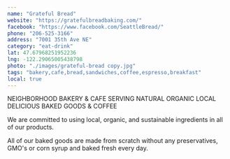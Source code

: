 ```yaml
---
name: "Grateful Bread"
website: "https://gratefulbreadbaking.com/"
facebook: "https://www.facebook.com/SeattleBread/"
phone: "206-525-3166"
address: "7001 35th Ave NE"
category: "eat-drink"
lat: 47.67968251952236
lng: -122.29065005438798
photo: "./images/grateful-bread copy.jpg"
tags: "bakery,cafe,bread,sandwiches,coffee,espresso,breakfast"
local: true
---
```


NEIGHBORHOOD BAKERY & CAFE SERVING
NATURAL
ORGANIC
LOCAL
DELICIOUS
BAKED GOODS & COFFEE

We are committed to using local, organic, and sustainable ingredients in all of our products.

All of our baked goods are made from scratch without any preservatives, GMO's or corn syrup and baked fresh every day.